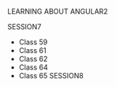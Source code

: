 LEARNING ABOUT ANGULAR2

SESSION7
 * Class 59
 * Class 61
 * Class 62
 * Class 64
 * Class 65
SESSION8
 
